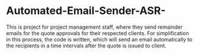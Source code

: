 # Automated-Email-Sender-ASR-

This is project for project management staff, where they send remainder emails for the quote approvals for their respected clients. For simplification in this process, the code is written, which will send an email automatically to the recipients in a time intervals after the quote is issued to client.
